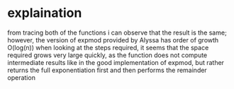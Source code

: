 # explaination

from tracing both of the functions i can observe that the result is the same;
however, the version of expmod provided by Alyssa has order of growth O(log(n))
when looking at the steps required, it seems that the space required grows very
large quickly, as the function does not compute intermediate results like in the
good implementation of expmod, but rather returns the full exponentiation first
and then performs the remainder operation
